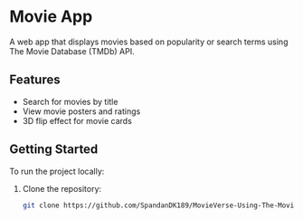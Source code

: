 # Movie App

A web app that displays movies based on popularity or search terms using The Movie Database (TMDb) API.

## Features
- Search for movies by title
- View movie posters and ratings
- 3D flip effect for movie cards

## Getting Started
To run the project locally:

1. Clone the repository:
   ```bash
   git clone https://github.com/SpandanDK189/MovieVerse-Using-The-Movie-Database-API.git
